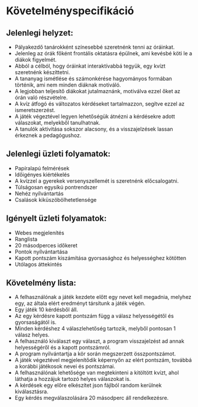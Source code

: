 # Követelményspecifikáció

## Jelenlegi helyzet:
- Pályakezdő tanárokként színesebbé szeretnénk tenni az óráinkat.
- Jelenleg az órák főként frontális oktatásra épülnek, ami kevésbé köti le a diákok figyelmét.
- Abból a célból, hogy óráinkat interaktívabbá tegyük, egy kvízt szeretnénk készíttetni.
- A tananyag ismétlése és számonkérése hagyományos formában történik, ami nem minden diáknak motiváló.
- A legjobban teljesítő diákokat jutalmaznánk, motiválva ezzel őket az órán való részvételre.
- A kvíz átfogó és változatos kérdéseket tartalmazzon, segítve ezzel az ismeretszerzést.
- A játék végeztével legyen lehetőségük átnézni a kérdésekre adott válaszokat, melyekből tanulhatnak.
- A tanulók aktivitása sokszor alacsony, és a visszajelzések lassan érkeznek a pedagógushoz.

## Jelenlegi üzleti folyamatok:
- Papíralapú felmérések
- Időigényes kiértékelés
- A kvízzel a gyerekek versenyszellemét is szeretnénk előcsalogatni.
- Túlságosan egysíkú pontrendszer
- Nehéz nyílvántartás
- Csalások kiküszöbölhetetlensége


## Igényelt üzleti folyamatok:
- Webes megjelenítés
- Ranglista
- 20 másodperces időkeret
- Pontok nyílvántartása
- Kapott pontszám kiszámítása gyorsasághoz és helyességhez kötötten
- Utólagos áttekintés 

## Követelmény lista:
- A felhasználónak a játék kezdete előtt egy nevet kell megadnia, melyhez egy, az általa elért eredményt társítunk a játék végén.
- Egy játék 10 kérdésből áll.
- Az egy kérdésre kapott pontszám függ a válasz helyességétől és gyorsaságától is.
- Minden kérdéshez 4 válaszlehetőség tartozik, melyből pontosan 1 válasz helyes.
- A felhasználó kiválaszt egy választ, a program visszajelzést ad annak helyességéről és a kapott pontszámról.
- A program nyilvántartja a kör során megszerzett összpontszámot.
- A játék végeztével megjelenítődik képernyőn az elért pontszám, továbbá a korábbi játékosok nevei és pontszámai.
- A felhasználónak lehetősége van megtekinteni a kitöltött kvízt, ahol láthatja a hozzájuk tartozó helyes válaszokat is.
- A kérdések egy előre elkészítet json fájlból random kerülnek kiválasztásra.
- Egy kérdés megválaszolására 20 másodperc áll rendelkezésre.
